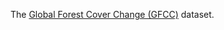 The [Global Forest Cover Change (GFCC)](https://doi.org/10.5067/MEaSUREs/GFCC/GFCC30TC.003)
dataset.
